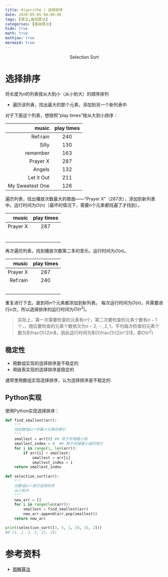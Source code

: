```yaml
---
title: Algorithm | 选择排序
date: 2020-05-05 08:00:00
tags: [算法,基础算法]
categories: [基础算法]
hide: true
math: true
mathjax: true
mermaid: true
---
```


<center>Selection Sort</center>
<!--more-->

# 选择排序
将长度为$n$的列表按从大到小（从小到大）的顺序排列
- 遍历该列表，找出最大的那个元素，添加到另一个新列表中

对于下面这个列表，想按照“play times”按从大到小排序：

|music|play times|
|--:|:-:|
|Ref:rain|240|
|Silly|130|
|remember|163|
|Prayer X |287|
|Angels|132|
|Let it Out|211|
|My Sweetest One|126|

遍历列表，找出播放次数最大的歌曲——“Prayer X”（287次），添加到新列表中。运行时间为$O(n)$（最坏的情况下，需要n个元素都找遍了才找到）。

|music|play times|
|--:|:-:|
|Prayer X|287|
|||
|||
|||
|||
|||
|||

再次遍历列表，找到播放次数第二多的音乐。运行时间为$O(n)$。

|music|play times|
|--:|:-:|
|Prayer X|287|
|Ref:rain|240|
|||
|||
|||
|||
|||

重复进行下去，直到将$n$个元素都添加到新列表。
每次运行时间为$O(n)$，共需要进行$n$次，所以选择排序的运行时间为$O(n^2)$。

> 实际上，第一次需要检查的元素有$n$个，第二次要检查的元素个数有$n-1$个，，随后要检查的元素个数依次为$n-2,\cdots,2,1$，平均每次检查的元素个数为$\frac{1}{2}n$，因此运行时间为$O(\frac{1}{2}n^2)$，即$O(n^2)$

## 稳定性
- 用数组实现的选择排序是不稳定的
- 用链表实现的选择排序是稳定的

通常使用数组实现选择排序，认为选择排序是不稳定的

## Python实现

使用Python实现选择排序：
```Python
def find_smallest(arr):
    """
    找到数组arr中最小元素的索引
    """
    smallest = arr[0] ## 用于存储最小值
    smallest_index = 0  ## 用于存储最小值的索引
    for i in range(1, len(arr)):
        if arr[i] < smallest:
            smallest = arr[i]
            smallest_index = i
    return smallest_index
    
def selection_sort(arr):
    """
    对数组arr进行选择排序
    从小到大
    """
    new_arr = []
    for i in range(len(arr)):
        smallest = find_smallest(arr)
        new_arr.append(arr.pop(smallest))
    return new_arr

print(selection_sort([3, 5, 1, 19, 15, 2]))
## [1, 2, 3, 5, 15, 19]
```


# 参考资料
- [图解算法](https://book.douban.com/subject/26979890/)